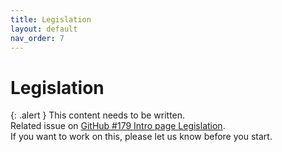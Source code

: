 ```yaml
---
title: Legislation
layout: default
nav_order: 7
---
```


# Legislation

{: .alert }
This content needs to be written.  
Related issue on [GitHub #179 Intro page Legislation](https://github.com/wpaccessibility/wp-a11y-docs/issues/177).    
If you want to work on this, please let us know before you start.
